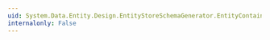 ```yaml
---
uid: System.Data.Entity.Design.EntityStoreSchemaGenerator.EntityContainer
internalonly: False
---
```

